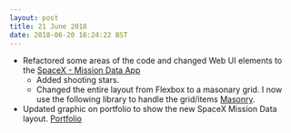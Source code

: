 ```yaml
---
layout: post
title: 21 June 2018 
date: 2018-06-20 16:24:22 BST
---
```

+ Refactored some areas of the code and changed Web UI elements to the [SpaceX - Mission Data App](https://jackwebdev.github.io/SpaceX-Mission-Data/)
  - Added shooting stars.
  - Changed the entire layout from Flexbox to a masonary grid. I now use the following library to handle the grid/items [Masonry](https://masonry.desandro.com).
+ Updated graphic on portfolio to show the new SpaceX Mission Data layout. [Portfolio](https://jackwebdev.github.io)
